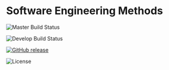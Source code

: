 
# Software Engineering Methods

![Master Build Status](https://github.com/padaukwai/IntegrationTestingRep/actions/workflows/updatemain.yml/badge.svg?branch=master)

![Develop Build Status](https://github.com/padaukwai/IntegrationTestingRep/actions/workflows/updatemain.yml/badge.svg?branch=develop)

[![GitHub release](https://img.shields.io/github/v/release/padaukwai/IntegrationTestingRep?include_prereleases&sort=semver)](https://github.com/padaukwai/IntegrationTestingRep/releases)

![License](https://img.shields.io/badge/License-Apache_2.0-blue.svg)
